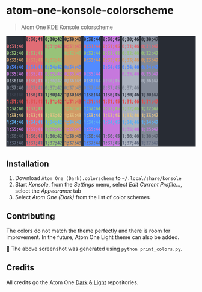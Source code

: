# atom-one-konsole-colorscheme
> Atom One KDE Konsole colorscheme

![Alt text](/screenshot-201612161850.png?raw=true "Screenshot displaying all the possible colors")


## Installation

1. Download `Atom One (Dark).colorscheme` to `~/.local/share/konsole`
2. Start *Konsole*, from the *Settings* menu, select *Edit Current Profile...*, select the *Appearance* tab
3. Select *Atom One (Dark)* from the list of color schemes


## Contributing

The colors do not match the theme perfectly and there is room for improvement. In the future, Atom One Light theme can also be added.

:tophat: The above screenshot was generated using `python print_colors.py`.


## Credits

All credits go the Atom One [Dark](https://github.com/atom/one-dark-syntax) & [Light](https://github.com/atom/one-light-syntax) repositories.
